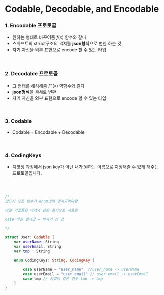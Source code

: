 # Codable, Decodable, and Encodable 



### 1. Encodable 프로토콜
- 원하는 형태로 바꾸어줌 $f(x)$ 함수와 같다
- 스위프트의 struct구조의 *객체*를 **json형식**으로 변한 하는 것
- 자기 자신을 외부 표현으로 encode 할 수 있는 타입


<br>

### 2. Decodable 프로토콜
- 그 형태를 해석해줌 $f^-(x)$  역함수와 같다
- **json형식**을 *객체*로 변환
- 자기 자신을 외부 표현으로 encode 할 수 있는 타입

<br>

### 3. Codable
- Codable = Encodable + Decodable

<br>

### 4. CodingKeys
- 디코딩 과정에서 json key가 아닌 내가 원하는 이름으로 지정해줄 수 있게 해주는 프로토콜입니다.

<br>

```swift

/*
반드시 모든 변수가 enum안에 명시되어야함 

바뀔 키값들은 아래와 같은 형식으로 사용됨

case 바뀐 결과값 = 바뀌기 전 값

*/

struct User: Codable {
	var userName: String
	var userEmail: String
    var tmp : String

	enum CodingKeys: String, CodingKey {

		case userName = "user_name"  //user_name -> userName
		case userEmail = "user_email" // user_email -> userEmail
   		case tmp // 키값이 같은 경우 tmp -> tmp 
	}
}


```
